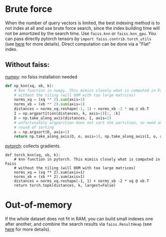 # Brute force

When the number of query vectors is limited,
the best indexing method is to not index at all and use brute force search,
since the index building time will not be amortized by the search time.
Use `faiss.knn` or `faiss.knn_gpu`.
You can pass directly pytorch tensors by `import faiss.contrib.torch_utils` (see [here](https://github.com/facebookresearch/faiss/blob/main/contrib/torch_utils.py) for more details).
Direct computation can be done via a "Flat" index.

## Without faiss:

[numpy](https://gist.github.com/mdouze/a8c914eb8c5c8306194ea1da48a577d2): no faiss installation needed

```python
def np_knn(xq, xb, k): 
    # knn function in numpy. This mimics closely what is computed in Faiss 
    # without the tiling (will OOM with too large matrices)
    norms_xq = (xq ** 2).sum(axis=1)
    norms_xb = (xb ** 2).sum(axis=1)
    distances = norms_xq.reshape(-1, 1) + norms_xb -2 * xq @ xb.T 
    I = np.argpartition(distances, k, axis=1)[:, :k]
    D = np.take_along_axis(distances, I, axis=1)
    # unfortunately argparition does not sort the partition, so need another 
    # round of sorting
    o = np.argsort(D, axis=1)
    return np.take_along_axis(D, o, axis=1), np.take_along_axis(I, o, axis=1)
```

[pytorch](https://gist.github.com/mdouze/551ef6fa0722f2acf58fa2c6fce732d6#file-demo_pytorch_knn-ipynb): collects gradients.

```
def torch_knn(xq, xb, k): 
    # knn function in pytorch. This mimics closely what is computed in Faiss 
    # without the tiling (will OOM with too large matrices)
    norms_xq = (xq ** 2).sum(axis=1)
    norms_xb = (xb ** 2).sum(axis=1)
    distances = norms_xq.reshape(-1, 1) + norms_xb -2 * xq @ xb.T 
    return torch.topk(distances, k, largest=False)
```

# Out-of-memory

If the whole dataset does not fit in RAM, you can build small indexes one after another,
and combine the search results via `faiss.ResultHeap`
(see [here](https://github.com/facebookresearch/faiss/blob/main/faiss/python/extra_wrappers.py#L218) for more details).
